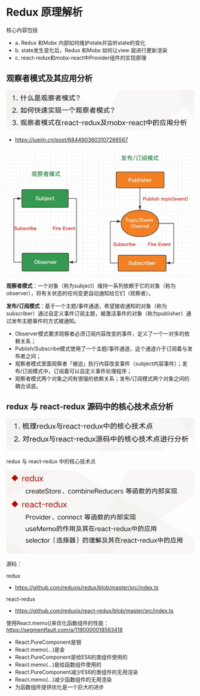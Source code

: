 # Redux 原理解析


核心内容包括
- a. Redux 和Mobx 内部如何维护state并监听state的变化
- b. state发生变化后，Redux 和Mobx 如何让view 层进行更新渲染
- c. react-redux和mobx-react中Provider组件的实现原理


## 观察者模式及其应用分析

![](./img/09-01.PNG)

- https://juejin.cn/post/6844903603107266567

![](./img/09-02.PNG)


**观察者模式**：一个对象（称为subject）维持一系列依赖于它的对象（称为observer），将有关状态的任何变更自动通知给它们（观察者）。

**发布/订阅模式**：基于一个主题/事件通道，希望接收通知的对象（称为subscriber）通过自定义事件订阅主题，被激活事件的对象（称为publisher）通过发布主题事件的方式被通知。


- Observer模式要求观察者必须订阅内容改变的事件，定义了一个一对多的依赖关系；
- Publish/Subscribe模式使用了一个主题/事件通道，这个通道介于订阅着与发布者之间；
- 观察者模式里面观察者「被迫」执行内容改变事件（subject内容事件）；发布/订阅模式中，订阅着可以自定义事件处理程序；
- 观察者模式两个对象之间有很强的依赖关系；发布/订阅模式两个对象之间的耦合读底。

## redux 与 react-redux 源码中的核心技术点分析

![](./img/09-03.PNG)


redux 与 react-redux 中的核心技术点

![](./img/09-04.PNG)


源码：

redux
- https://github.com/reduxjs/redux/blob/master/src/index.ts

react-redux
- https://github.com/reduxjs/react-redux/blob/master/src/index.ts


使用React.memo()来优化函数组件的性能： https://segmentfault.com/a/1190000018563418

- React.PureComponent是银
- React.memo(...)是金
- React.PureComponent是给ES6的类组件使用的
- React.memo(...)是给函数组件使用的
- React.PureComponent减少ES6的类组件的无用渲染
- React.memo(...)减少函数组件的无用渲染
- 为函数组件提供优化是一个巨大的进步



